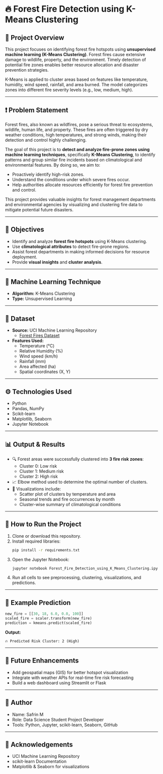 
# 🔥 Forest Fire Detection using K-Means Clustering

## 📌 Project Overview

This project focuses on identifying forest fire hotspots using **unsupervised machine learning (K-Means Clustering)**. Forest fires cause extensive damage to wildlife, property, and the environment. Timely detection of potential fire zones enables better resource allocation and disaster prevention strategies.

K-Means is applied to cluster areas based on features like temperature, humidity, wind speed, rainfall, and area burned. The model categorizes zones into different fire severity levels (e.g., low, medium, high).

---

## ❗ Problem Statement

Forest fires, also known as wildfires, pose a serious threat to ecosystems, wildlife, human life, and property. These fires are often triggered by dry weather conditions, high temperatures, and strong winds, making their detection and control highly challenging.

The goal of this project is to **detect and analyze fire-prone zones using machine learning techniques**, specifically **K-Means Clustering**, to identify patterns and group similar fire incidents based on climatological and environmental features. By doing so, we aim to:

- Proactively identify high-risk zones.
- Understand the conditions under which severe fires occur.
- Help authorities allocate resources efficiently for forest fire prevention and control.

This project provides valuable insights for forest management departments and environmental agencies by visualizing and clustering fire data to mitigate potential future disasters.

---

## 🎯 Objectives

- Identify and analyze **forest fire hotspots** using K-Means clustering.
- Use **climatological attributes** to detect fire-prone regions.
- Assist forest departments in making informed decisions for resource deployment.
- Provide **visual insights** and **cluster analysis**.

---

## 🧠 Machine Learning Technique

- **Algorithm:** K-Means Clustering
- **Type:** Unsupervised Learning

---

## 📁 Dataset

- **Source:** UCI Machine Learning Repository  
  - [Forest Fires Dataset](https://archive.ics.uci.edu/ml/datasets/forest+fires)
- **Features Used:**
  - Temperature (°C)
  - Relative Humidity (%)
  - Wind speed (km/h)
  - Rainfall (mm)
  - Area affected (ha)
  - Spatial coordinates (X, Y)

---

## ⚙️ Technologies Used

- Python
- Pandas, NumPy
- Scikit-learn
- Matplotlib, Seaborn
- Jupyter Notebook

---

## 📊 Output & Results

- 🔍 Forest areas were successfully clustered into **3 fire risk zones**:
  - Cluster 0: Low risk
  - Cluster 1: Medium risk
  - Cluster 2: High risk
- 📈 Elbow method used to determine the optimal number of clusters.
- 📌 Visualizations include:
  - Scatter plot of clusters by temperature and area
  - Seasonal trends and fire occurrences by month
  - Cluster-wise summary of climatological conditions

---

## 🚀 How to Run the Project

1. Clone or download this repository.
2. Install required libraries:
    ```bash
    pip install -r requirements.txt
    ```
3. Open the Jupyter Notebook:
    ```bash
    jupyter notebook Forest_Fire_Detection_using_K_Means_Clustering.ipynb
    ```
4. Run all cells to see preprocessing, clustering, visualizations, and predictions.

---

## 📌 Example Prediction

```python
new_fire = [[30, 18, 6.0, 0.0, 100]]
scaled_fire = scaler.transform(new_fire)
prediction = kmeans.predict(scaled_fire)
```

**Output:**
```
🔥 Predicted Risk Cluster: 2 (High)
```

---

## 🧠 Future Enhancements

- Add geospatial maps (GIS) for better hotspot visualization
- Integrate with weather APIs for real-time fire risk forecasting
- Build a web dashboard using Streamlit or Flask

---

## 📎 Author

- Name: Safrin M
- Role: Data Science Student Project Developer
- Tools: Python, Jupyter, scikit-learn, Seaborn, GitHub

---

## 🙌 Acknowledgements

- UCI Machine Learning Repository
- scikit-learn Documentation
- Matplotlib & Seaborn for visualizations
